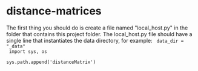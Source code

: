 # distance-matrices
The first thing you should do is create a file named "local_host.py" in the folder that contains this project folder. The local_host.py file should have a single line that instantiates the data directory, for example:
<code>
data_dir = "_data"</br>
import sys, os</br>
sys.path.append('distanceMatrix')
</code>

